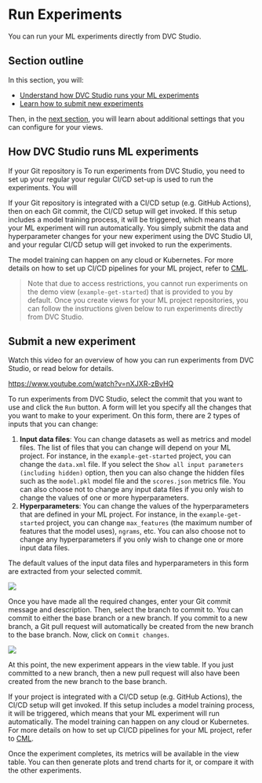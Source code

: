 # Run Experiments

You can run your ML experiments directly from DVC Studio.

## Section outline

In this section, you will:

- [Understand how DVC Studio runs your ML experiments](#how-dvc-studio-runs-ml-experiments)
- [Learn how to submit new experiments](#submit-a-new-experiment)

Then, in the [next section](/doc/studio/view-settings), you will learn about
additional settings that you can configure for your views.

## How DVC Studio runs ML experiments

If your Git repository is To run experiments from DVC Studio, you need to set up
your regular your regular CI/CD set-up is used to run the experiments. You will

If your Git repository is integrated with a CI/CD setup (e.g. GitHub Actions),
then on each Git commit, the CI/CD setup will get invoked. If this setup
includes a model training process, it will be triggered, which means that your
ML experiment will run automatically. You simply submit the data and
hyperparameter changes for your new experiment using the DVC Studio UI, and your
regular CI/CD setup will get invoked to run the experiments.

The model training can happen on any cloud or Kubernetes. For more details on
how to set up CI/CD pipelines for your ML project, refer to
[CML](https://cml.dev).

> Note that due to access restrictions, you cannot run experiments on the demo
> view (`example-get-started`) that is provided to you by default. Once you
> create views for your ML project repositories, you can follow the instructions
> given below to run experiments directly from DVC Studio.

## Submit a new experiment

Watch this video for an overview of how you can run experiments from DVC Studio,
or read below for details.

https://www.youtube.com/watch?v=nXJXR-zBvHQ

To run experiments from DVC Studio, select the commit that you want to use and
click the `Run` button. A form will let you specify all the changes that you
want to make to your experiment. On this form, there are 2 types of inputs that
you can change:

1. **Input data files**: You can change datasets as well as metrics and model
   files. The list of files that you can change will depend on your ML project.
   For instance, in the `example-get-started` project, you can change the
   `data.xml` file. If you select the
   `Show all input parameters (including hidden)` option, then you can also
   change the hidden files such as the `model.pkl` model file and the
   `scores.json` metrics file. You can also choose not to change any input data
   files if you only wish to change the values of one or more hyperparameters.
2. **Hyperparameters**: You can change the values of the hyperparameters that
   are defined in your ML project. For instance, in the `example-get-started`
   project, you can change `max_features` (the maximum number of features that
   the model uses), `ngrams`, etc. You can also choose not to change any
   hyperparameters if you only wish to change one or more input data files.

The default values of the input data files and hyperparameters in this form are
extracted from your selected commit.

![](https://static.iterative.ai/img/studio/cml_changes_v2.png)

Once you have made all the required changes, enter your Git commit message and
description. Then, select the branch to commit to. You can commit to either the
base branch or a new branch. If you commit to a new branch, a Git pull request
will automatically be created from the new branch to the base branch. Now, click
on `Commit changes`.

![](https://static.iterative.ai/img/studio/cml_commit_v2.png)

At this point, the new experiment appears in the view table. If you just
committed to a new branch, then a new pull request will also have been created
from the new branch to the base branch.

If your project is integrated with a CI/CD setup (e.g. GitHub Actions), the
CI/CD setup will get invoked. If this setup includes a model training process,
it will be triggered, which means that your ML experiment will run
automatically. The model training can happen on any cloud or Kubernetes. For
more details on how to set up CI/CD pipelines for your ML project, refer to
[CML](https://cml.dev).

Once the experiment completes, its metrics will be available in the view table.
You can then generate plots and trend charts for it, or compare it with the
other experiments.
